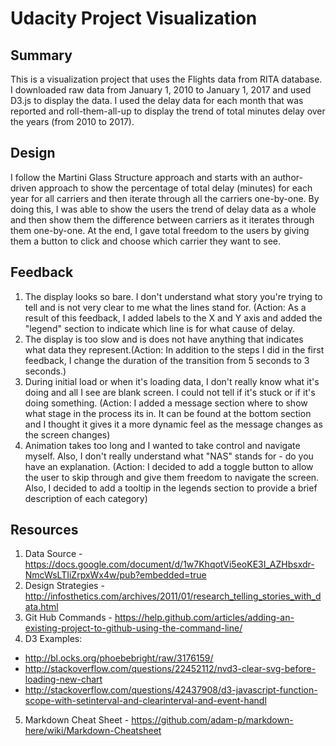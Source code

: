 # Udacity Project Visualization

## Summary
This is a visualization project that uses the Flights data from RITA database. I downloaded raw data from January 1, 2010 to January 1, 2017 and used D3.js to display the data. I used the delay data for each month that was reported and roll-them-all-up to display the trend of total minutes delay over the years (from 2010 to 2017).
## Design
I follow the Martini Glass Structure approach and starts with an author-driven approach to show the percentage of total delay (minutes) for each year for all carriers and then iterate through all the carriers one-by-one. By doing this, I was able to show the users the trend of delay data as a whole and then show them the difference between carriers as it iterates through them one-by-one. At the end, I gave total freedom to the users by giving them a button to click and choose which carrier they want to see. 

## Feedback
1. The display looks so bare. I don't understand what story you're trying to tell and is not very clear to me what the lines stand for. (Action: As a result of this feedback, I added labels to the X and Y axis and added the "legend" section to indicate which line is for what cause of delay.
2. The display is too slow and is does not have anything that indicates what data they represent.(Action: In addition to the steps I did in the first feedback, I change the duration of the transition from 5 seconds to 3 seconds.)
3. During initial load or when it's loading data, I don't really know what it's doing and all I see are blank screen. I could not tell if it's stuck or if it's doing something. (Action: I added a message section where to show what stage in the process its in. It can be found at the bottom section and I thought it gives it a more dynamic feel as the message changes as the screen changes)
4. Animation takes too long and I wanted to take control and navigate myself. Also, I don't really understand what "NAS" stands for - do you have an explanation. (Action: I decided to add a toggle button to allow the user to skip through and give them freedom to navigate the screen. Also, I decided to add a tooltip in the legends section to provide a brief description of each category)
## Resources
1. Data Source - https://docs.google.com/document/d/1w7KhqotVi5eoKE3I_AZHbsxdr-NmcWsLTIiZrpxWx4w/pub?embedded=true
2. Design Strategies - http://infosthetics.com/archives/2011/01/research_telling_stories_with_data.html
3. Git Hub Commands - https://help.github.com/articles/adding-an-existing-project-to-github-using-the-command-line/
4. D3 Examples:
- http://bl.ocks.org/phoebebright/raw/3176159/
- http://stackoverflow.com/questions/22452112/nvd3-clear-svg-before-loading-new-chart
- http://stackoverflow.com/questions/42437908/d3-javascript-function-scope-with-setinterval-and-clearinterval-and-event-handl
5. Markdown Cheat Sheet - https://github.com/adam-p/markdown-here/wiki/Markdown-Cheatsheet
  

